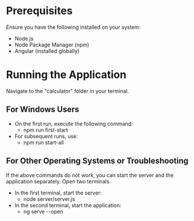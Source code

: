# Prerequisites

Ensure you have the following installed on your system:

- Node.js
- Node Package Manager (npm)
- Angular (installed globally)

# Running the Application

Navigate to the "calculator" folder in your terminal.

## For Windows Users

- On the first run, execute the following command:
  -  npm run first-start
- For subsequent runs, use:
  -  npm run start-all


## For Other Operating Systems or Troubleshooting
If the above commands do not work, you can start the server and the application separately. Open two terminals.

- In the first terminal, start the server:
    - node server/server.js
- In the second terminal, start the application:
  -  ng serve --open

